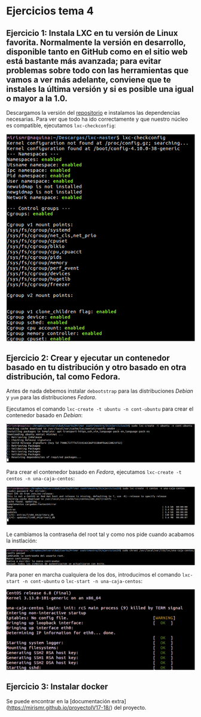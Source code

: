 # Ejercicios tema 4

## Ejercicio 1: Instala LXC en tu versión de Linux favorita. Normalmente la versión en desarrollo, disponible tanto en GitHub como en el sitio web está bastante más avanzada; para evitar problemas sobre todo con las herramientas que vamos a ver más adelante, conviene que te instales la última versión y si es posible una igual o mayor a la 1.0.

Descargamos la versión del [repositorio](https://github.com/lxc/lxc) e instalamos las dependencias necesarias. Para ver que todo ha ido correctamente y que nuestro núcleo es compatible, ejecutamos `lxc-checkconfig`:

![Instalando lxc](img/16.png)

## Ejercicio 2: Crear y ejecutar un contenedor basado en tu distribución y otro basado en otra distribución, tal como Fedora.

Antes de nada debemos instalar `debootstrap` para las distribuciones *Debian* y `yum` para las distribuciones *Fedora*.

Ejecutamos el comando `lxc-create -t ubuntu -n cont-ubuntu` para crear el contenedor basado en *Debian*:

![Instalando contenedor](img/17.png)

Para crear el contenedor basado en *Fedora*, ejecutamos `lxc-create -t centos -n una-caja-centos`:

![Instalando contenedor](img/18.png)

Le cambiamos la contraseña del root tal y como nos pide cuando acabamos la instlación:

![Instalando contenedor](img/19.png)

Para poner en marcha cualquiera de los dos, introducimos el comando `lxc-start -n cont-ubuntu` o `lxc-start -n una-caja-centos`:

![Instalando contenedor](img/20.png)

## Ejercicio 3: Instalar docker

Se puede encontrar en la [documentación extra] (https://mirismr.github.io/proyectoIV17-18/) del proyecto.